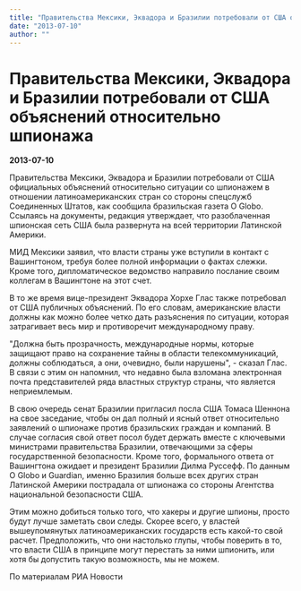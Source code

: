 ```yaml
---
title: "Правительства Мексики, Эквадора и Бразилии потребовали от США объяснений относительно шпионажа"
date: "2013-07-10"
author: ""
---
```


# Правительства Мексики, Эквадора и Бразилии потребовали от США объяснений относительно шпионажа

**2013-07-10** 

Правительства Мексики, Эквадора и Бразилии потребовали от США официальных объяснений относительно ситуации со шпионажем в отношении латиноамериканских стран со стороны спецслужб Соединенных Штатов, как сообщила бразильская газета O Globo. Ссылаясь на документы, редакция утверждает, что разоблаченная шпионская сеть США была развернута на всей территории Латинской Америки.

МИД Мексики заявил, что власти страны уже вступили в контакт с Вашингтоном, требуя более полной информации о фактах слежки. Кроме того, дипломатическое ведомство направило послание своим коллегам в Вашингтоне на этот счет.

В то же время вице-президент Эквадора Хорхе Глас также потребовал от США публичных объяснений. По его словам, американские власти должны как можно более четко дать разъяснения по ситуации, которая затрагивает весь мир и противоречит международному праву.

"Должна быть прозрачность, международные нормы, которые защищают право на сохранение тайны в области телекоммуникаций, должны соблюдаться, а они, очевидно, были нарушены", - сказал Глас. В связи с этим он напомнил, что недавно была взломана электронная почта представителей ряда властных структур страны, что является неприемлемым.

В свою очередь сенат Бразилии пригласил посла США Томаса Шеннона на свое заседание, чтобы он дал полный и ясный ответ относительно заявлений о шпионаже против бразильских граждан и компаний. В случае согласия свой ответ посол будет держать вместе с ключевыми министрами правительства Бразилии, отвечающими за сферы государственной безопасности. Кроме того, формального ответа от Вашингтона ожидает и президент Бразилии Дилма Руссефф. По данным O Globo и Guardian, именно Бразилия больше всех других стран Латинской Америки пострадала от шпионажа со стороны Агентства национальной безопасности США.

Этим можно добиться только того, что хакеры и другие шпионы, просто будут лучше заметать свои следы. Скорее всего, у властей вышеупомянутых латиноамериканских государств есть какой-то свой расчет. Предположить, что они настолько глупы, чтобы поверить в то, что власти США в принципе могут перестать за ними шпионить, или хотя бы допустить такую возможность, мы не можем.

По материалам РИА Новости